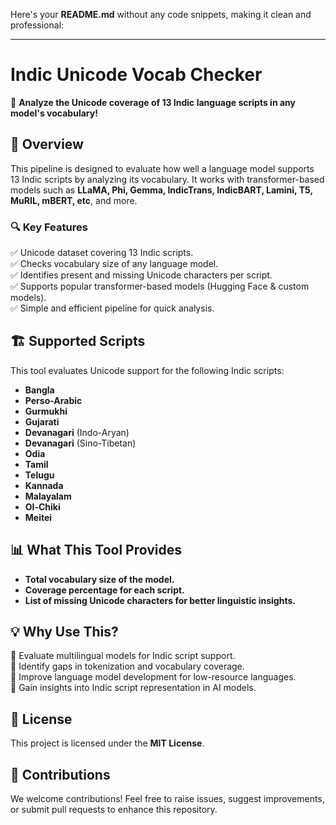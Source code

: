 Here's your **README.md** without any code snippets, making it clean and professional:  

---

# **Indic Unicode Vocab Checker**  

🚀 **Analyze the Unicode coverage of 13 Indic language scripts in any model's vocabulary!**  

## 📌 **Overview**  
This pipeline is designed to evaluate how well a language model supports 13 Indic scripts by analyzing its vocabulary. It works with transformer-based models such as **LLaMA, Phi, Gemma, IndicTrans, IndicBART, Lamini, T5, MuRIL, mBERT, etc**, and more.  

### 🔍 **Key Features**  
✅ Unicode dataset covering 13 Indic scripts.  
✅ Checks vocabulary size of any language model.  
✅ Identifies present and missing Unicode characters per script.  
✅ Supports popular transformer-based models (Hugging Face & custom models).  
✅ Simple and efficient pipeline for quick analysis.  

## 🏗 **Supported Scripts**  
This tool evaluates Unicode support for the following Indic scripts:  

- **Bangla** 
- **Perso-Arabic**  
- **Gurmukhi**  
- **Gujarati** 
- **Devanagari** (Indo-Aryan)  
- **Devanagari** (Sino-Tibetan)   
- **Odia**  
- **Tamil**  
- **Telugu**  
- **Kannada**  
- **Malayalam**   
- **Ol-Chiki**  
- **Meitei**  

## 📊 **What This Tool Provides**  
- **Total vocabulary size of the model.**  
- **Coverage percentage for each script.**  
- **List of missing Unicode characters for better linguistic insights.**  

## 💡 **Why Use This?**  
🔹 Evaluate multilingual models for Indic script support.  
🔹 Identify gaps in tokenization and vocabulary coverage.  
🔹 Improve language model development for low-resource languages.  
🔹 Gain insights into Indic script representation in AI models.  

## 📜 **License**  
This project is licensed under the **MIT License**.  

## 🤝 **Contributions**  
We welcome contributions! Feel free to raise issues, suggest improvements, or submit pull requests to enhance this repository.  

